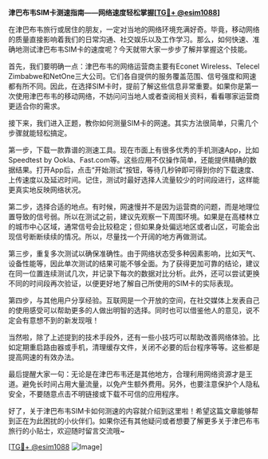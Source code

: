 **津巴布韦SIM卡测速指南——网络速度轻松掌握[[TG💪+ @esim1088](https://t.me/s/esim1088)]**

在津巴布韦旅行或居住的朋友，一定对当地的网络环境充满好奇。毕竟，移动网络的质量直接影响着我们的日常沟通、社交娱乐以及工作学习。那么，如何快速、准确地测试津巴布韦SIM卡的速度呢？今天就带大家一步步了解并掌握这个技能。

首先，我们要明确一点：津巴布韦的网络运营商主要有Econet Wireless、Telecel Zimbabwe和NetOne三大公司。它们各自提供的服务覆盖范围、信号强度和网速都有所不同。因此，在选择SIM卡时，提前了解这些信息非常重要。如果你是第一次使用津巴布韦的移动网络，不妨问问当地人或者查阅相关资料，看看哪家运营商更适合你的需求。

接下来，我们进入正题，教你如何测量SIM卡的网速。其实方法很简单，只需几个步骤就能轻松搞定。

第一步，下载一款靠谱的测速工具。现在市面上有很多优秀的手机测速App，比如Speedtest by Ookla、Fast.com等。这些应用不仅操作简单，还能提供精确的数据结果。打开App后，点击“开始测试”按钮，等待几秒钟即可得到你的下载速度、上传速度以及延迟时间。记住，测试时最好选择人流量较少的时间段进行，这样能更真实地反映网络状况。

第二步，选择合适的地点。有时候，网速慢并不是因为运营商的问题，而是地理位置导致的信号弱。所以在测试之前，建议先观察一下周围环境。如果是在高楼林立的城市中心区域，通常信号会比较稳定；但如果身处偏远地区或者山区，可能会出现信号断断续续的情况。所以，尽量找一个开阔的地方再做测试。

第三步，重复多次测试以确保准确性。由于网络状态受多种因素影响，比如天气、设备性能等，因此单次测试的结果可能不够全面。为了获得更加可靠的结论，建议在同一位置连续测试几次，并记录下每次的数据对比分析。此外，还可以尝试更换不同的时间段再次验证，以便更好地了解自己所使用的SIM卡的实际表现。

第四步，与其他用户分享经验。互联网是一个开放的空间，在社交媒体上发表自己的使用感受可以帮助更多的人做出明智的选择。同时也可以借鉴他人的意见，说不定会有意想不到的新发现哦！

当然啦，除了上述提到的技术手段外，还有一些小技巧可以帮助改善网络体验。比如定期重启路由器或手机，清理缓存文件，关闭不必要的后台程序等等。这些都是提高网速的有效办法。

最后提醒大家一句：无论是在津巴布韦还是其他地方，合理利用网络资源才是王道。避免长时间占用大量流量，以免产生额外费用。另外，也要注意保护个人隐私安全，不要随意点击不明链接或下载不可信的应用程序。

好了，关于津巴布韦SIM卡如何测速的内容就介绍到这里啦！希望这篇文章能够帮到正在为此困扰的小伙伴们。如果你还有其他疑问或者想要了解更多关于津巴布韦旅行的小贴士，欢迎随时留言交流哦~

[[TG💪+ @esim1088](https://t.me/s/esim1088) ![Image](https://i.postimg.cc/4NQfJmqS/Snipaste-2025-05-13-00-14-12.png)]